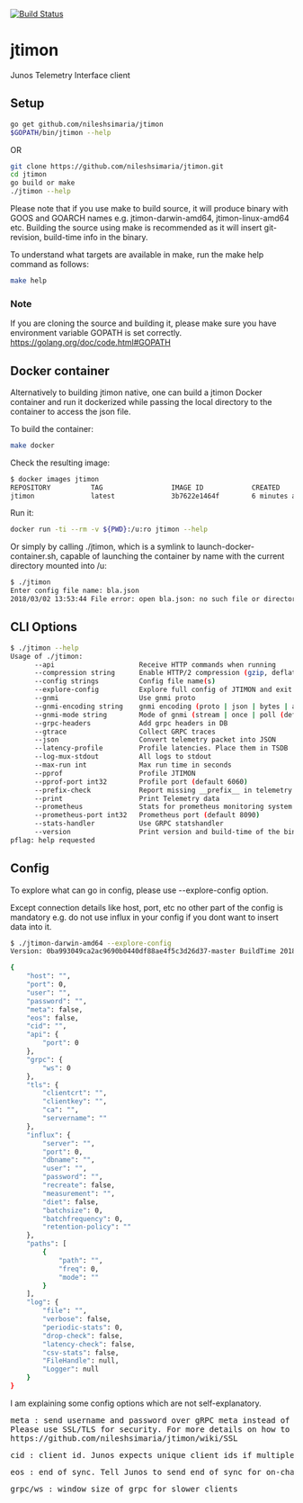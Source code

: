 [![Build Status](https://travis-ci.org/nileshsimaria/jtimon.svg?branch=master)](https://travis-ci.org/nileshsimaria/jtimon)

# jtimon

Junos Telemetry Interface client

## Setup

```sh
go get github.com/nileshsimaria/jtimon
$GOPATH/bin/jtimon --help
```

OR

```sh
git clone https://github.com/nileshsimaria/jtimon.git
cd jtimon
go build or make
./jtimon --help
```

Please note that if you use make to build source, it will produce binary with GOOS and GOARCH names e.g. jtimon-darwin-amd64, jtimon-linux-amd64 etc. Building the source using make is recommended as it will insert git-revision, build-time info in the binary.

To understand what targets are available in make, run the make help command as follows:

```sh
make help
```

### Note

If you are cloning the source and building it, please make sure you have environment variable GOPATH is set correctly.
https://golang.org/doc/code.html#GOPATH

## Docker container

Alternatively to building jtimon native, one can build a jtimon Docker container and run it dockerized while passing the local directory to the container to access the json file.

To build the container:

```sh
make docker
```

Check the resulting image:

```sh
$ docker images jtimon
REPOSITORY          TAG                 IMAGE ID            CREATED             SIZE
jtimon              latest              3b7622e1464f        6 minutes ago       174MB
```

Run it:

```sh
docker run -ti --rm -v ${PWD}:/u:ro jtimon --help
```

Or simply by calling ./jtimon, which is a symlink to launch-docker-container.sh, capable of launching the container by name with the current directory mounted into /u:

```sh
$ ./jtimon
Enter config file name: bla.json
2018/03/02 13:53:44 File error: open bla.json: no such file or directory
```

## CLI Options

```sh
$ ./jtimon --help
Usage of ./jtimon:
      --api                     Receive HTTP commands when running
      --compression string      Enable HTTP/2 compression (gzip, deflate)
      --config strings          Config file name(s)
      --explore-config          Explore full config of JTIMON and exit
      --gnmi                    Use gnmi proto
      --gnmi-encoding string    gnmi encoding (proto | json | bytes | ascii | ietf-json (default "proto")
      --gnmi-mode string        Mode of gnmi (stream | once | poll (default "stream")
      --grpc-headers            Add grpc headers in DB
      --gtrace                  Collect GRPC traces
      --json                    Convert telemetry packet into JSON
      --latency-profile         Profile latencies. Place them in TSDB
      --log-mux-stdout          All logs to stdout
      --max-run int             Max run time in seconds
      --pprof                   Profile JTIMON
      --pprof-port int32        Profile port (default 6060)
      --prefix-check            Report missing __prefix__ in telemetry packet
      --print                   Print Telemetry data
      --prometheus              Stats for prometheus monitoring system
      --prometheus-port int32   Prometheus port (default 8090)
      --stats-handler           Use GRPC statshandler
      --version                 Print version and build-time of the binary and exit
pflag: help requested
```

## Config

To explore what can go in config, please use --explore-config option.

Except connection details like host, port, etc no other part of the config is mandatory e.g. do not use influx in your config if you dont want to insert data into it.

```sh
$ ./jtimon-darwin-amd64 --explore-config
Version: 0ba993049ca2ac9690b0440df88ae4f5c3d26d37-master BuildTime 2018-05-23T23:47:27-0700

{
    "host": "",
    "port": 0,
    "user": "",
    "password": "",
    "meta": false,
    "eos": false,
    "cid": "",
    "api": {
        "port": 0
    },
    "grpc": {
        "ws": 0
    },
    "tls": {
        "clientcrt": "",
        "clientkey": "",
        "ca": "",
        "servername": ""
    },
    "influx": {
        "server": "",
        "port": 0,
        "dbname": "",
        "user": "",
        "password": "",
        "recreate": false,
        "measurement": "",
        "diet": false,
        "batchsize": 0,
        "batchfrequency": 0,
        "retention-policy": ""
    },
    "paths": [
        {
            "path": "",
            "freq": 0,
            "mode": ""
        }
    ],
    "log": {
        "file": "",
        "verbose": false,
        "periodic-stats": 0,
        "drop-check": false,
        "latency-check": false,
        "csv-stats": false,
        "FileHandle": null,
        "Logger": null
    }
}
```

I am explaining some config options which are not self-explanatory.

<pre>
meta : send username and password over gRPC meta instead of invoking LoginCheck() RPC for authentication. 
Please use SSL/TLS for security. For more details on how to use SSL/TLS, please refer wiki
https://github.com/nileshsimaria/jtimon/wiki/SSL
</pre>

<pre>
cid : client id. Junos expects unique client ids if multiple clients are subscribing to telemetry streams.
</pre>

<pre>
eos : end of sync. Tell Junos to send end of sync for on-change subscriptions.
</pre>

<pre>
grpc/ws : window size of grpc for slower clients
</pre>
